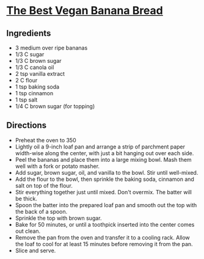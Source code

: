 # [The Best Vegan Banana Bread](https://www.connoisseurusveg.com/vegan-banana-bread/)

## Ingredients

- 3 medium over ripe bananas
- 1/3 C sugar
- 1/3 C brown sugar
- 1/3 C canola oil
- 2 tsp vanilla extract
- 2 C flour
- 1 tsp baking soda
- 1 tsp cinnamon
- 1 tsp salt
- 1/4 C brown sugar (for topping)

## Directions

- Preheat the oven to 350
- Lightly oil a 9-inch loaf pan and arrange a strip of parchment paper width-wise along the center, with just a bit hanging out over each side.
- Peel the bananas and place them into a large mixing bowl. Mash them well with a fork or potato masher.
- Add sugar, brown sugar, oil, and vanilla to the bowl. Stir until well-mixed.
- Add the flour to the bowl, then sprinkle the baking soda, cinnamon and salt on top of the flour.
- Stir everything together just until mixed. Don't overmix. The batter will be thick.
- Spoon the batter into the prepared loaf pan and smooth out the top with the back of a spoon.
- Sprinkle the top with brown sugar.
- Bake for 50 minutes, or until a toothpick inserted into the center comes out clean.
- Remove the pan from the oven and transfer it to a cooling rack. Allow the loaf to cool for at least 15 minutes before removing it from the pan.
- Slice and serve.
